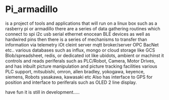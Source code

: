 # Pi_armadillo 
is a project of tools and applications that will run on a linux box such as a rasberry pi or armadillo
there are a series of data gathering routines which connect to spi i2c usb serial ethernet enocean BLE devices as well as hardwired pins
then there is a series of mechanisms to transfer than information via telemetry iOt cleint server mqtt broker/server OPC BacNet etc.. various 
databases such as influx, mongo or cloud storage like GCS Blob/spreadsheet, redis, or dedicated iot like ubidots, ambient or machinst
it controls and reads periferals such as PLC/Robot, Camera, Motor Drives, and has inbuilt picture manipulation and picture tracking facilities
various PLC support, mitsubishi, omron, allen bradley, yokogawa, keyence, siemens, Robots yasakawa, kawasaki etc
Also has interface to GPS for position and interface to periferals such as OLED 2 line display.

have fun it is still in development.....
